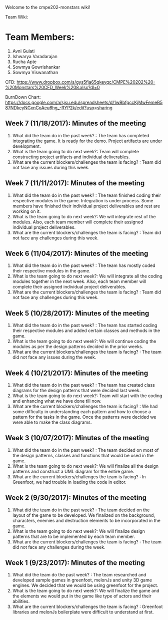 Welcome to the cmpe202-monstars wiki!

Team Wiki:

# Team Members:
1) Avni Gulati
2) Ishwarya Varadarajan
3) Rucha Apte
4) Sowmya Gowrishankar
5) Sowmya Viswanathan

CFD:
https://www.dropbox.com/s/gys5fja65qkeyqc/CMPE%20202%20-%20Monstars%20CFD_Week%208.xlsx?dl=0

BurnDown Chart:
https://docs.google.com/a/sjsu.edu/spreadsheets/d/1wBbfgccKjMwFemeB587NDkeyNGxnCoAeu6hg_-RYP2k/edit?usp=sharing

## Week 7 (11/18/2017): Minutes of the meeting

1. What did the team do in the past week? : The team has completed integrating the game. It is ready for the demo. Project artifacts are under development.
2. What is the team going to do next week?: Team will complete constructing project artifacts and individual deliverables.
3. What are the current blockers/challenges the team is facing? : Team did not face any issues during this week.

## Week 7 (11/11/2017): Minutes of the meeting

1. What did the team do in the past week? : The team finished coding their respective modules in the game. Integration is under process. Some members have finished their individual project deliverables and rest are working on it.
2. What is the team going to do next week?: We will integrate rest of the modules. Also, each team member will complete their assigned individual project deliverables.
3. What are the current blockers/challenges the team is facing? : Team did not face any challenges during this week.

## Week 6 (11/04/2017): Minutes of the meeting

1. What did the team do in the past week? : The team has mostly coded their respective modules in the game.
2. What is the team going to do next week?: We will integrate all the coding modules together in the next week. Also, each team member will complete their assigned individual project deliverables.
3. What are the current blockers/challenges the team is facing? : Team did not face any challenges during this week.

## Week 5 (10/28/2017): Minutes of the meeting

1. What did the team do in the past week? : The team has started coding their respective modules and added certain classes and methods in the game.
2. What is the team going to do next week?: We will continue coding the modules as per the design patterns decided in the prior weeks.
3. What are the current blockers/challenges the team is facing? : The team did not face any issues during the week.

## Week 4 (10/21/2017): Minutes of the meeting

1. What did the team do in the past week? : The team has created class diagrams for the design patterns that were decided last week. 
2. What is the team going to do next week?: Team will start with the coding and enhancing what we have done till now.
3. What are the current blockers/challenges the team is facing? : We had some difficulty in understanding each pattern and how to choose a pattern for the tasks in the game. Once the patterns were decided we were able to make the class diagrams.


## Week 3 (10/07/2017): Minutes of the meeting

1. What did the team do in the past week? : The team decided on most of the design patterns, classes and functions that would be used in the game.
2. What is the team going to do next week?: We will finalize all the design patterns and construct a UML diagram for the entire game.
3. What are the current blockers/challenges the team is facing? : In Greenfoot, we had trouble in loading the code in editor.

## Week 2 (9/30/2017): Minutes of the meeting

1. What did the team do in the past week? : The team decided on the layout of the game to be developed. We finalized on the background, characters, enemies and destruction elements to be incorporated in the game.
2. What is the team going to do next week?: We will finalize design patterns that are to be implemented by each team member.
3. What are the current blockers/challenges the team is facing? : The team did not face any challenges during the week.

## Week 1 (9/23/2017): Minutes of the meeting

1. What did the team do the past week? : The team researched and developed sample games in greenfoot, melonJs and unity 3D game engines. We decided that we would be using greenfoot for the project.
2. What is the team going to do next week?: We will finalize the game and the elements we would put in the game like type of actors and their abilities.
3. What are the current blockers/challenges the team is facing? : Greenfoot libraries and melonJs boilerplate were difficult to understand at first.
